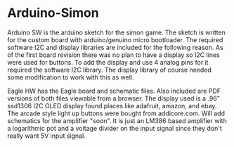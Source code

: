 # Arduino-Simon

Arduino SW is the arduino sketch for the simon game. The sketch is written for the custom board with arduino/genuino micro bootloader. The required software I2C and display libraries are included for the following reason. As of the first board revision there was no plan to have a display so I2C lines were used for buttons. To add the display and use 4 analog pins for it required the software I2C library. The display library of course needed some modification to work with this as well.

Eagle HW has the Eagle board and schematic files. Also included are PDF versions of both files viewable from a browser. The display used is a .96" ssd1306 I2C OLED display found places like adafruit, amazon, and ebay. The arcade style light up buttons were bought from addicore.com. Will add schematics for the amplifier "soon". It is just an LM386 based amplifier with a logarithmic pot and a voltage divider on the input signal since they don't really want 5V input signal.
